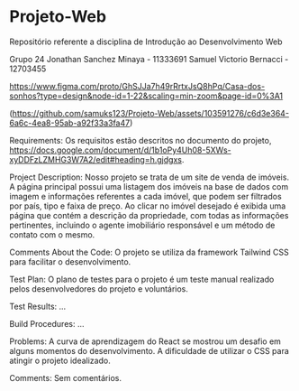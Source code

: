 # Projeto-Web
Repositório referente a disciplina de Introdução ao Desenvolvimento Web

Grupo 24
Jonathan Sanchez Minaya - 11333691
Samuel Victorio Bernacci - 12703455

https://www.figma.com/proto/GhSJJa7h49rRrtxJsQ8hPq/Casa-dos-sonhos?type=design&node-id=1-22&scaling=min-zoom&page-id=0%3A1

(https://github.com/samuks123/Projeto-Web/assets/103591276/c6d3e364-6a6c-4ea8-95ab-a92f33a3fa47)

Requirements: Os requisitos estão descritos no documento do projeto, https://docs.google.com/document/d/1b1oPy4Uh08-5XWs-xyDDFzLZMHG3W7A2/edit#heading=h.gjdgxs.

Project Description: Nosso projeto se trata de um site de venda de imóveis.
A página principal possui uma listagem dos imóveis na base de dados com imagem e informações referentes a cada imóvel, que podem ser filtrados por país, tipo e faixa de preço. Ao clicar no imóvel desejado é exibida uma página que contém a descrição da propriedade, com todas as informações pertinentes, incluindo o agente imobiliário responsável e um método de contato com o mesmo.

Comments About the Code: O projeto se utiliza da framework Tailwind CSS para facilitar o desenvolvimento.

Test Plan: O plano de testes para o projeto é um teste manual realizado pelos desenvolvedores do projeto e voluntários.

Test Results: ...

Build Procedures: ...

Problems: A curva de aprendizagem do React se mostrou um desafio em alguns momentos do desenvolvimento. A dificuldade de utilizar o CSS para atingir o projeto idealizado.

Comments: Sem comentários.
